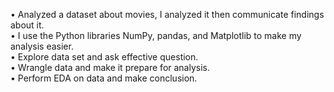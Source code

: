 •	Analyzed a dataset about movies, I analyzed it then communicate findings about it.<br />
•	I use the Python libraries NumPy, pandas, and Matplotlib to make my analysis easier.<br />
•	Explore data set and ask effective question. <br />
•	Wrangle data and make it prepare for analysis.<br />
•	Perform EDA on data and make conclusion. <br />
